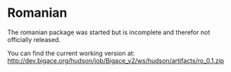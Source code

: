 # Romanian

The romanian package was started but is incomplete and therefor not officially released.

You can find the current working version at:
http://dev.bigace.org/hudson/job/Bigace_v2/ws/hudson/artifacts/ro_0.1.zip

